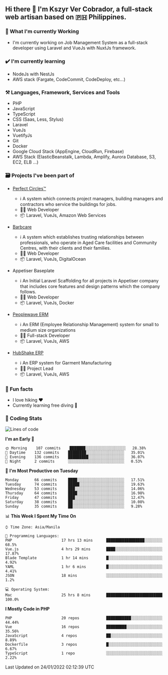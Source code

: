 ## Hi there 👋 I'm Kszyr Ver Cobrador, a full-stack web artisan based on 🇵🇭 Philippines.

### 🚀 What I'm currently Working

- I'm currently working on Job Management System as a full-stack developer using Laravel and VueJs with NuxtJs framework.

### ✔️ I'm currently learning

- NodeJs with NestJs
- AWS stack (Fargate, CodeCommit, CodeDeploy, etc...)

### ⚒️ Languages, Framework, Services and Tools
- PHP
- JavaScript
- TypeScript
- CSS (Saas, Less, Stylus)
- Laravel
- VueJs
- VuetifyJs
- Git
- Docker
- Google Cloud Stack (AppEngine, CloudRun, Firebase)
- AWS Stack (ElasticBeanstalk, Lambda, Amplify, Aurora Database, S3, EC2, ELB ...)


### 🗃 Projects I've been part of

- <a href="https://perfectcircles.com.au/" target="_blank">Perfect Circles™</a>

  - ℹ️ A system which connects project managers, building managers and contractors who service the buildings for jobs.
  - 👨‍💻 Web Developer
  - 📦 Laravel, VueJs, Amazon Web Services

- <a href="https://appetiser.com.au/portfolio/barbcare" target="_blank">Barbcare</a>

  - ℹ️ A system which establishes trusting relationships between professionals, who operate in Aged Care facilities and Community Centres, with their clients and their families.
  - 👨‍💻 Web Developer
  - 📦 Laravel, VueJs, DigitalOcean

- Appetiser Baseplate

  - ℹ️ An Initial Laravel Scaffolding for all projects in Appetiser company that includes core features and design patterns which the company follows.
  - 👨‍💻 Web Developer
  - 📦 Laravel, VueJs, Docker

- <a href="https://peoplewave.co" target="_blank">Peoplewave ERM</a>

  - ℹ️ An ERM (Employee Relationship Management) system for small to medium size organizations
  - 👨‍💻 Full-stack Developer
  - 📦 Laravel, VueJs, AWS

- <a href="https://www.posbang.com/garment-erp" target="_blank">HubShake ERP</a>

  - ℹ️ An ERP system for Garment Manufacturing
  - 👨‍💻 Project Lead
  - 📦 Laravel, VueJs, AWS

### 🌴 Fun facts

- I love hiking ❤️
- Currently learning free diving 🥽

### 🌟 Coding Stats

<!-- WakaTime Stats -->

<!--START_SECTION:waka-->
![Lines of code](https://img.shields.io/badge/From%20Hello%20World%20I%27ve%20Written-413%20Thousand%20lines%20of%20code-blue)

**I'm an Early 🐤** 

```text
🌞 Morning    107 commits    ███████░░░░░░░░░░░░░░░░░░   28.38% 
🌆 Daytime    132 commits    ████████░░░░░░░░░░░░░░░░░   35.01% 
🌃 Evening    136 commits    █████████░░░░░░░░░░░░░░░░   36.07% 
🌙 Night      2 commits      ░░░░░░░░░░░░░░░░░░░░░░░░░   0.53%

```
📅 **I'm Most Productive on Tuesday** 

```text
Monday       66 commits     ████░░░░░░░░░░░░░░░░░░░░░   17.51% 
Tuesday      74 commits     █████░░░░░░░░░░░░░░░░░░░░   19.63% 
Wednesday    53 commits     ███░░░░░░░░░░░░░░░░░░░░░░   14.06% 
Thursday     64 commits     ████░░░░░░░░░░░░░░░░░░░░░   16.98% 
Friday       47 commits     ███░░░░░░░░░░░░░░░░░░░░░░   12.47% 
Saturday     38 commits     ██░░░░░░░░░░░░░░░░░░░░░░░   10.08% 
Sunday       35 commits     ██░░░░░░░░░░░░░░░░░░░░░░░   9.28%

```


📊 **This Week I Spent My Time On** 

```text
⌚︎ Time Zone: Asia/Manila

💬 Programming Languages: 
PHP                      17 hrs 13 mins      █████████████████░░░░░░░░   68.5% 
Vue.js                   4 hrs 29 mins       ████░░░░░░░░░░░░░░░░░░░░░   17.87% 
Blade Template           1 hr 14 mins        █░░░░░░░░░░░░░░░░░░░░░░░░   4.92% 
YAML                     1 hr 6 mins         █░░░░░░░░░░░░░░░░░░░░░░░░   4.41% 
JSON                     18 mins             ░░░░░░░░░░░░░░░░░░░░░░░░░   1.2%

💻 Operating System: 
Mac                      25 hrs 8 mins       █████████████████████████   100.0%

```

**I Mostly Code in PHP** 

```text
PHP                      20 repos            ███████████░░░░░░░░░░░░░░   44.44% 
Vue                      16 repos            █████████░░░░░░░░░░░░░░░░   35.56% 
JavaScript               4 repos             ██░░░░░░░░░░░░░░░░░░░░░░░   8.89% 
Dockerfile               3 repos             █░░░░░░░░░░░░░░░░░░░░░░░░   6.67% 
TypeScript               1 repo              ░░░░░░░░░░░░░░░░░░░░░░░░░   2.22%

```



 Last Updated on 24/01/2022 02:12:39 UTC
<!--END_SECTION:waka-->
